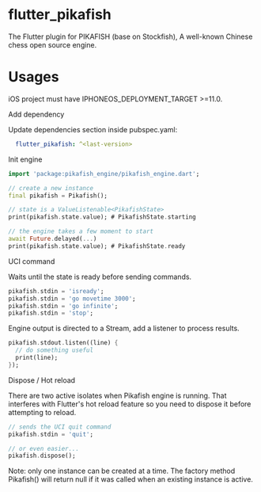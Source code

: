 # flutter_pikafish
The Flutter plugin for PIKAFISH (base on Stockfish), A well-known Chinese chess open source engine.

# Usages 

iOS project must have IPHONEOS_DEPLOYMENT_TARGET >=11.0.

Add dependency 

Update dependencies section inside pubspec.yaml:

``` yaml
  flutter_pikafish: ^<last-version>
```

Init engine

``` dart
import 'package:pikafish_engine/pikafish_engine.dart';

// create a new instance
final pikafish = Pikafish();

// state is a ValueListenable<PikafishState>
print(pikafish.state.value); # PikafishState.starting

// the engine takes a few moment to start
await Future.delayed(...)
print(pikafish.state.value); # PikafishState.ready
```

UCI command 

Waits until the state is ready before sending commands.

``` dart
pikafish.stdin = 'isready';
pikafish.stdin = 'go movetime 3000';
pikafish.stdin = 'go infinite';
pikafish.stdin = 'stop';
```

Engine output is directed to a Stream<String>, add a listener to process results.

``` dart
pikafish.stdout.listen((line) {
  // do something useful
  print(line);
});
```

Dispose / Hot reload 

There are two active isolates when Pikafish engine is running.
That interferes with Flutter's hot reload feature so you need to dispose it before attempting to reload.

``` dart
// sends the UCI quit command
pikafish.stdin = 'quit';

// or even easier...
pikafish.dispose();
```

Note: only one instance can be created at a time.
The factory method Pikafish() will return null if it was called when an existing instance is active.
